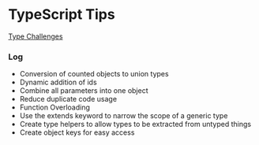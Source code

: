 # TypeScript Tips

[Type Challenges](https://github.com/type-challenges/type-challenges/)

### Log
- Conversion of counted objects to union types 
- Dynamic addition of ids 
- Combine all parameters into one object 
- Reduce duplicate code usage
- Function Overloading
- Use the extends keyword to narrow the scope of a generic type
- Create type helpers to allow types to be extracted from untyped things
- Create object keys for easy access
